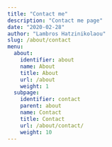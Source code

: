 ```yaml
---
title: "Contact me"
description: "Contact me page"
date: "2020-02-28"
author: "Lambros Hatzinikolaou"
slug: /about/contact
menu:
  about:
    identifier: about
    name: About
    title: About
    url: /about
    weight: 1
  subpage:
    identifier: contact
    parent: about
    name: Contact
    title: Contact
    url: /about/contact/
    weight: 10
---
```


